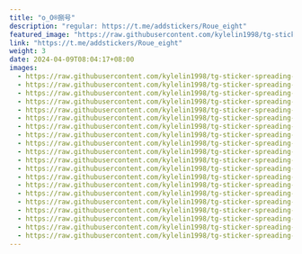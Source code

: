 ```yaml
---
title: "o_O®捌号"
description: "regular: https://t.me/addstickers/Roue_eight"
featured_image: "https://raw.githubusercontent.com/kylelin1998/tg-sticker-spreading-worldwide-images/main/img/863cfeaa-468b-4d37-bc08-099d665a9fad.jpg"
link: "https://t.me/addstickers/Roue_eight"
weight: 3
date: 2024-04-09T08:04:17+08:00
images:
  - https://raw.githubusercontent.com/kylelin1998/tg-sticker-spreading-worldwide-images/main/img/863cfeaa-468b-4d37-bc08-099d665a9fad.jpg
  - https://raw.githubusercontent.com/kylelin1998/tg-sticker-spreading-worldwide-images/main/img/4c080561-da77-4711-9f00-e2115962fc89.jpg
  - https://raw.githubusercontent.com/kylelin1998/tg-sticker-spreading-worldwide-images/main/img/8b2604e8-4761-4c90-9953-350443976280.jpg
  - https://raw.githubusercontent.com/kylelin1998/tg-sticker-spreading-worldwide-images/main/img/9e47752b-5fd1-49f0-bc56-9c199f679bae.jpg
  - https://raw.githubusercontent.com/kylelin1998/tg-sticker-spreading-worldwide-images/main/img/0128cc0d-3ad3-416b-8858-a70d207d3e3d.jpg
  - https://raw.githubusercontent.com/kylelin1998/tg-sticker-spreading-worldwide-images/main/img/abb0e872-c97e-4f37-927a-751879e3712b.jpg
  - https://raw.githubusercontent.com/kylelin1998/tg-sticker-spreading-worldwide-images/main/img/70c6a777-5f4b-4e90-9507-04ae2dcc14f8.jpg
  - https://raw.githubusercontent.com/kylelin1998/tg-sticker-spreading-worldwide-images/main/img/c843f934-0b82-44aa-b33a-b30fb9def63e.jpg
  - https://raw.githubusercontent.com/kylelin1998/tg-sticker-spreading-worldwide-images/main/img/22860b8f-2d53-4c09-9cfc-c04e96d98a6d.jpg
  - https://raw.githubusercontent.com/kylelin1998/tg-sticker-spreading-worldwide-images/main/img/fb39eff8-8ed2-488d-a729-6af6238a7f95.jpg
  - https://raw.githubusercontent.com/kylelin1998/tg-sticker-spreading-worldwide-images/main/img/17461975-892d-4ba1-b964-df7761d82ef4.jpg
  - https://raw.githubusercontent.com/kylelin1998/tg-sticker-spreading-worldwide-images/main/img/9e81b22a-e211-4f4d-ad06-d4405b3f05ed.jpg
  - https://raw.githubusercontent.com/kylelin1998/tg-sticker-spreading-worldwide-images/main/img/a7265664-b955-4610-9ada-29ef839edc1d.jpg
  - https://raw.githubusercontent.com/kylelin1998/tg-sticker-spreading-worldwide-images/main/img/9a019a54-1f74-43d4-9ea9-fb36f6c65ee4.jpg
  - https://raw.githubusercontent.com/kylelin1998/tg-sticker-spreading-worldwide-images/main/img/4e1ac7a6-c117-431c-8dab-a9386468bd76.jpg
  - https://raw.githubusercontent.com/kylelin1998/tg-sticker-spreading-worldwide-images/main/img/7bab5b8d-9fe4-451f-814b-515da3d400b2.jpg
  - https://raw.githubusercontent.com/kylelin1998/tg-sticker-spreading-worldwide-images/main/img/e7203059-753b-4198-98ea-3a3af93b5b3a.jpg
  - https://raw.githubusercontent.com/kylelin1998/tg-sticker-spreading-worldwide-images/main/img/e3b1eec9-078e-47af-8b39-8022c840dc09.jpg
  - https://raw.githubusercontent.com/kylelin1998/tg-sticker-spreading-worldwide-images/main/img/e9d07fbe-e6dd-49ca-8836-2798b28dbe8d.jpg
  - https://raw.githubusercontent.com/kylelin1998/tg-sticker-spreading-worldwide-images/main/img/2eac3dd8-9009-49ab-9840-fdcd25a84d3c.jpg
---
```

